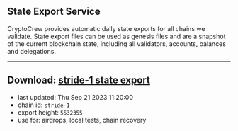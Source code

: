## State Export Service
CryptoCrew provides automatic daily state exports for all chains we validate. State export files can be used as genesis files and are a snapshot of the current blockchain state, including all validators, accounts, balances and delegations.

---
**Download: [stride-1 state export](https://dl.ccvalidators.com/SERVICE/stride/stride-1_export_5532355.json)**
---

- last updated: Thu Sep 21 2023 11:20:00
- chain id: `stride-1`
- export height: `5532355`
- use for: airdrops, local tests, chain recovery
